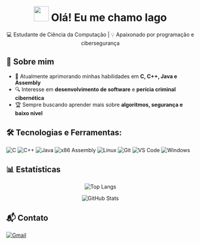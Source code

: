 <div align="center">

# <img src="https://media.giphy.com/media/hvRJCLFzcasrR4ia7z/giphy.gif" width="40px"> Olá! Eu me chamo Iago  

💻 Estudante de Ciência da Computação | 💡 Apaixonado por programação e cibersegurança  

</div>

## 🚀 Sobre mim
- 🎯 Atualmente aprimorando minhas habilidades em **C, C++, Java e Assembly**
- 🔍 Interesse em **desenvolvimento de software** e **perícia criminal cibernética**
- 🏆 Sempre buscando aprender mais sobre **algoritmos, segurança e baixo nível**

## 🛠️ Tecnologias e Ferramentas:

![C](https://img.shields.io/badge/C-00599C?style=for-the-badge&logo=c&logoColor=white)
![C++](https://img.shields.io/badge/C%2B%2B-00599C?style=for-the-badge&logo=c%2B%2B&logoColor=white)
![Java](https://img.shields.io/badge/Java-ED8B00?style=for-the-badge&logo=java&logoColor=white)
![x86 Assembly](https://img.shields.io/badge/x86%20Assembly-525252?style=for-the-badge&logo=assembly&logoColor=white)
![Linux](https://img.shields.io/badge/Linux-FCC624?style=for-the-badge&logo=linux&logoColor=black)
![Git](https://img.shields.io/badge/Git-F05032?style=for-the-badge&logo=git&logoColor=white)
![VS Code](https://img.shields.io/badge/VS%20Code-007ACC?style=for-the-badge&logo=visual-studio-code&logoColor=white)
![Windows](https://img.shields.io/badge/Windows-0078D6?style=for-the-badge&logo=windows&logoColor=white)

## 📊 Estatísticas
<div align="center">

![Top Langs](https://github-readme-stats.vercel.app/api/top-langs/?username=iagoolo&langs_count=6&layout=compact&theme=dark&hide=html,css)

![GitHub Stats](https://github-readme-stats.vercel.app/api?username=iagoolo&show_icons=true&theme=dark)

</div>

## 📬 Contato  

[![Gmail](https://img.shields.io/badge/Email-000?style=for-the-badge&logo=gmail&logoColor=red)](mailto:iagooliveiralo070@gmail.com)

